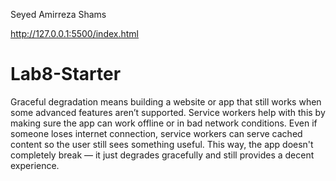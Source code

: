 Seyed Amirreza Shams

http://127.0.0.1:5500/index.html

# Lab8-Starter

Graceful degradation means building a website or app that still works when some advanced features aren’t supported. Service workers help with this by making sure the app can work offline or in bad network conditions. Even if someone loses internet connection, service workers can serve cached content so the user still sees something useful. This way, the app doesn't completely break — it just degrades gracefully and still provides a decent experience.

